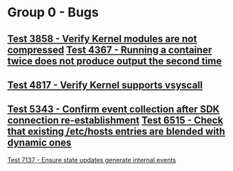 Group 0 - Bugs
=======

[Test 3858 - Verify Kernel modules are not compressed](3858.md)
[Test 4367 - Running a container twice does not produce output the second time](4367.md)
-
[Test 4817 - Verify Kernel supports vsyscall](4817.md)
-
[Test 5343 - Confirm event collection after SDK connection re-establishment](5343.md)
[Test 6515 - Check that existing /etc/hosts entries are blended with dynamic ones](6515.md)
-
[Test 7137 - Ensure state updates generate internal events](7137.md)
